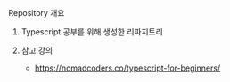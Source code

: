 Repository 개요

1. Typescript 공부를 위해 생성한 리파지토리

2. 참고 강의

   - https://nomadcoders.co/typescript-for-beginners/

